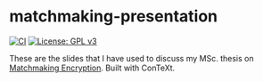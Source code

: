 # matchmaking-presentation

[![CI](https://github.com/lrusso96/matchmaking-presentation/workflows/CI/badge.svg)](https://github.com/lrusso96/matchmaking-presentation/actions?query=workflow%3ACI)
[![License: GPL v3](https://img.shields.io/badge/License-GPL%20v3-blue.svg)](https://www.gnu.org/licenses/gpl-3.0)

These are the slides that I have used to discuss my MSc. thesis on [Matchmaking Encryption](https://github.com/lrusso96/matchmaking).
Built with ConTeXt.
